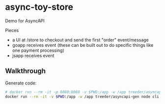 # async-toy-store

Demo for AsyncAPI

Pieces

* a UI at /store to checkout and send the first "order" event/message
* goapp receives event (these can be built out to do specific things like one payment processing)
* jsapp receives event

## Walkthrough

Generate code:

```sh
# docker run --rm -it -p 8080:8080 -v $PWD:/app -w /app treeder/asyncapi-gen node cli -o output test/docs/streetlights.yml html
docker run --rm -it -v $PWD:/app -w /app treeder/asyncapi-gen node cli -o output orders.yaml javascript
```

